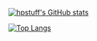 [![hpstuff's GitHub stats](https://github-readme-stats.vercel.app/api?username=hpstuff&theme=radical&count_private=true&show_icons=true)](https://github.com/anuraghazra/github-readme-stats)

[![Top Langs](https://github-readme-stats.vercel.app/api/top-langs/?username=hpstuff&layout=compact&theme=radical)](https://github.com/anuraghazra/github-readme-stats)
